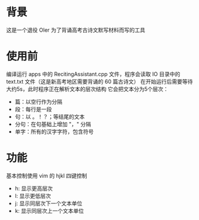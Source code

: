 # 背景
这是一个退役 OIer 为了背诵高考古诗文默写材料而写的工具

# 使用前
编译运行 apps 中的 RecitingAssistant.cpp 文件，程序会读取 IO 目录中的 text.txt 文件（这是新高考地区需要背诵的 60 篇古诗文）
在开始运行后需要等待大约5s，此时程序正在解析文本的层次结构
它会把文本分为5个层次：
- 篇：以空行作为分隔
- 段：每行是一段
- 句：以 。！？；等结尾的文本
- 分句：在句基础上增加 "，" 分隔
- 单字：所有的汉字字符，包含符号

# 功能 
基本控制使用 vim 的 hjkl 四键控制
- h: 显示更高层次
- l: 显示更低层次
- j: 显示同层次下一个文本单位
- k: 显示同层次上一个文本单位

